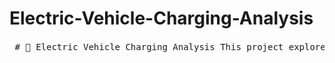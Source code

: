 # Electric-Vehicle-Charging-Analysis
<pre lang="markdown"> # 🔋 Electric Vehicle Charging Analysis This project explores patterns in electric vehicle (EV) charging behavior to uncover insights that can inform infrastructure development, pricing strategies, and user experience improvements. With a dataset of 1,320 EV charging sessions across multiple U.S. cities, we analyze usage across vehicle types, charger categories, time of day, and user segments. --- ## 📌 Table of Contents - [📖 Executive Summary](#-executive-summary) - [❓ Problem Statement](#-problem-statement) - [📂 Dataset Overview](#-dataset-overview) - [🧼 Data Preprocessing](#-data-preprocessing) - [📊 Exploratory Data Analysis](#-exploratory-data-analysis) - [📈 Statistical Testing](#-statistical-testing) - [💡 Key Insights](#-key-insights) - [🚀 Recommendations](#-recommendations) - [🛠️ Technologies Used](#-technologies-used) - [📁 Project Structure](#-project-structure) - [📌 Future Work](#-future-work) --- ## 📖 Executive Summary This analysis investigates EV charging behavior by user type, charger type, time, and location. Key findings include: - **DC Fast Chargers** deliver faster charging at higher costs. - **Commuters vs Long-Distance Travelers** show distinct usage patterns. - **Weekends** show longer, higher-energy charging sessions. - **Peak charging hours**: 7–9 AM and 5–8 PM. These findings can help optimize EV charging infrastructure and improve customer satisfaction. --- ## ❓ Problem Statement With EV adoption rising, charging networks face challenges in: - **Infrastructure Planning**: Where and what type of chargers are needed? - **User Segmentation**: How do behaviors vary across user types? - **Economic Optimization**: How do cost and energy use vary by location/model? - **Demand Management**: When are peak times, and how can we manage them? --- ## 📂 Dataset Overview - **Source**: Simulated dataset with 1,320 records. - **Features include**: - `Vehicle Model`, `Battery Capacity`, `User Type` - `Charging Start/End Time`, `Energy Consumed`, `Charging Rate` - `Charger Type`, `Charging Station Location` - `Charging Cost`, `Temperature`, `State of Charge`, etc. --- ## 🧼 Data Preprocessing - **Missing Values**: - Imputed with median values grouped by charger type and vehicle model. - **Outlier Treatment**: - Capped `State of Charge`, `Energy Consumed`, `Temperature`. - **Feature Engineering**: - Extracted `Start Hour` from datetime. - Created derived metrics for charging patterns. --- ## 📊 Exploratory Data Analysis ### Univariate Analysis - Distribution of `Energy Consumed`, `Charging Cost`, and `User Type`. ### Bivariate Analysis - Boxplots: `Energy Consumed` vs `User Type` - Histograms: `Energy Usage` by `Day of Week` and `User Type` - Scatter Plots: `Charging Duration` vs `Energy Consumed` ### Time-Based Patterns - Peak hours: 7–9 AM and 5–8 PM. - Longer durations and higher energy usage on weekends. ### Categorical Analysis - `Charger Type` vs `Energy Consumed` - `Vehicle Model` vs `Charging Cost` - Location-based usage distribution ### Correlation Heatmap - Insights into numeric relationships between energy, cost, distance, etc. --- ## 📈 Statistical Testing - **ANOVA Tests**: - ✅ Energy use differs significantly by **Charger Type** - ✅ Charging cost varies significantly across **Vehicle Models** - ❌ No significant difference in energy consumption by **User Type** --- ## 💡 Key Insights - **DC Fast Chargers** offer speed but at a premium. - **Level 2 Chargers** are optimal for balance of speed and cost. - **Commuters** charge more frequently but use less energy. - **Long-distance travelers** consume more energy per session. - Charging activity peaks **morning and evening**. - **Older vehicles** tend to charge slower and cost more. - **Temperature** slightly impacts energy use in extreme cold. --- ## 🚀 Recommendations - Expand **DC Fast Chargers** on highways, **Level 2** in urban zones. - Implement **dynamic pricing** to reduce congestion at peak hours. - Offer **subscription plans** for frequent users. - Provide **personalized insights** based on vehicle and usage. - Partner with automakers (e.g., Tesla) for integration and marketing. - Enhance apps to show energy saved and charging suggestions. --- ## 🛠️ Technologies Used - **Python** (Pandas, NumPy, Seaborn, Matplotlib) - **Jupyter Notebook / Google Colab** - **Statistical Testing**: SciPy (ANOVA) - **Visualization**: Seaborn, Matplotlib --- ## 📁 Project Structure ``` EV-Charging-Analysis/ ├── data/ │ └── ev_charging_patterns.csv ├── notebooks/ │ └── Electric Vehicle Charging Analysis.ipynb ├── README.md └── requirements.txt ``` --- ## 📌 Future Work - Time-series forecasting of charging demand. - Build a machine learning model to predict charging cost. - Integrate external weather and traffic data. - Dashboard for real-time charger utilization insights. --- ## 📬 Contact For questions or collaboration, please open an issue or connect via [GitHub](https://github.com/yourusername). </pre>
